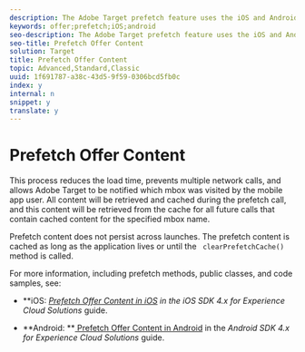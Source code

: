 ```yaml
---
description: The Adobe Target prefetch feature uses the iOS and Android Mobile SDKs to fetch offer content as few times as possible by caching the server responses.
keywords: offer;prefetch;iOS;android
seo-description: The Adobe Target prefetch feature uses the iOS and Android Mobile SDKs to fetch offer content as few times as possible by caching the server responses.
seo-title: Prefetch Offer Content
solution: Target
title: Prefetch Offer Content
topic: Advanced,Standard,Classic
uuid: 1f691787-a38c-43d5-9f59-0306bcd5fb0c
index: y
internal: n
snippet: y
translate: y
---
```


# Prefetch Offer Content

This process reduces the load time, prevents multiple network calls, and allows Adobe Target to be notified which mbox was visited by the mobile app user. All content will be retrieved and cached during the prefetch call, and this content will be retrieved from the cache for all future calls that contain cached content for the specified mbox name. 

Prefetch content does not persist across launches. The prefetch content is cached as long as the application lives or until the ` clearPrefetchCache()` method is called. 

For more information, including prefetch methods, public classes, and code samples, see: 


* **iOS: **[ Prefetch Offer Content in iOS](https://marketing.adobe.com/resources/help/en_US/mobile/ios/c_mob_target-prefetch_ios.html) in the* iOS SDK 4.x for Experience Cloud Solutions* guide. 

* **Android: **[ Prefetch Offer Content in Android](https://marketing.adobe.com/resources/help/en_US/mobile/android/c_mob_target-prefetch_android.html) in the *Android SDK 4.x for Experience Cloud Solutions* guide. 


